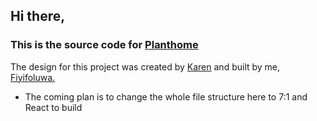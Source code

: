 ## Hi there,

### This is the source code for <a href="https://planthome.vercel.app">Planthome</a>

The design for this project was created by <a href="https://karenane.com">Karen</a> and built by me, <a href="https://fiyifoluwa.vercel.app"> Fiyifoluwa.</a>

- The coming plan is to change the whole file structure here to 7:1 and React to build

